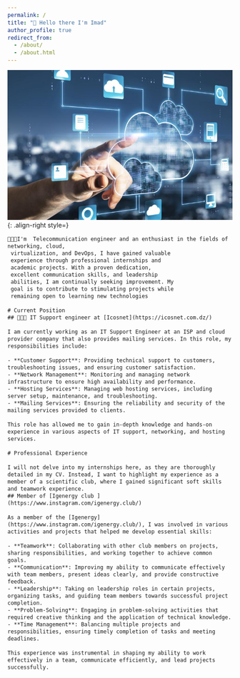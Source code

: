 ```yaml
---
permalink: /
title: "👋 Hello there I'm Imad"
author_profile: true
redirect_from: 
  - /about/
  - /about.html
---
```

![Description of the image](/images/shutterstock_1912951960.jpg){: .align-right style=}

    👨🏻‍🎓I'm  Telecommunication engineer and an enthusiast in the fields of networking, cloud,
     virtualization, and DevOps, I have gained valuable
     experience through professional internships and
     academic projects. With a proven dedication,
     excellent communication skills, and leadership
     abilities, I am continually seeking improvement. My
     goal is to contribute to stimulating projects while
     remaining open to learning new technologies

    # Current Position
    ## 👨🏻‍💻 IT Support engineer at [Icosnet](https://icosnet.com.dz/)

    I am currently working as an IT Support Engineer at an ISP and cloud provider company that also provides mailing services. In this role, my responsibilities include:

    - **Customer Support**: Providing technical support to customers, troubleshooting issues, and ensuring customer satisfaction.
    - **Network Management**: Monitoring and managing network infrastructure to ensure high availability and performance.
    - **Hosting Services**: Managing web hosting services, including server setup, maintenance, and troubleshooting.
    - **Mailing Services**: Ensuring the reliability and security of the mailing services provided to clients.

    This role has allowed me to gain in-depth knowledge and hands-on experience in various aspects of IT support, networking, and hosting services.

    # Professional Experience

    I will not delve into my internships here, as they are thoroughly detailed in my CV. Instead, I want to highlight my experience as a member of a scientific club, where I gained significant soft skills and teamwork experience.
    ## Member of [Igenergy club ](https://www.instagram.com/igenergy.club/)

    As a member of the [Igenergy](https://www.instagram.com/igenergy.club/), I was involved in various activities and projects that helped me develop essential skills:

    - **Teamwork**: Collaborating with other club members on projects, sharing responsibilities, and working together to achieve common goals.
    - **Communication**: Improving my ability to communicate effectively with team members, present ideas clearly, and provide constructive feedback.
    - **Leadership**: Taking on leadership roles in certain projects, organizing tasks, and guiding team members towards successful project completion.
    - **Problem-Solving**: Engaging in problem-solving activities that required creative thinking and the application of technical knowledge.
    - **Time Management**: Balancing multiple projects and responsibilities, ensuring timely completion of tasks and meeting deadlines.

    This experience was instrumental in shaping my ability to work effectively in a team, communicate efficiently, and lead projects successfully.

